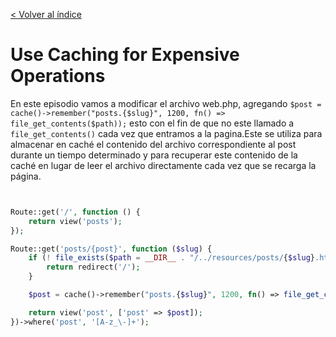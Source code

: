 [< Volver al índice](/docs/readme.md)

#  Use Caching for Expensive Operations

En este episodio vamos a modificar el archivo web.php, agregando `$post = cache()->remember("posts.{$slug}", 1200, fn() => file_get_contents($path));`
esto con el fin de que no este llamado a `file_get_contents()` cada vez que entramos a la pagina.Este se utiliza para almacenar 
en caché el contenido del archivo correspondiente al post durante un tiempo determinado y
 para recuperar este contenido de la caché en lugar de leer el archivo directamente cada vez que se recarga la página.
```php


Route::get('/', function () {
    return view('posts');
});

Route::get('posts/{post}', function ($slug) {
    if (! file_exists($path = __DIR__ . "/../resources/posts/{$slug}.html")) {
        return redirect('/');
    }

    $post = cache()->remember("posts.{$slug}", 1200, fn() => file_get_contents($path));

    return view('post', ['post' => $post]);
})->where('post', '[A-z_\-]+');
```
